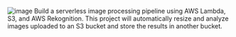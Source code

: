 ![image](/images/rekognition/Rekognition.png#center)
Build a serverless image processing pipeline using AWS Lambda, S3, and AWS Rekognition. This project will automatically resize and analyze images uploaded to an S3 bucket and store the results in another bucket.